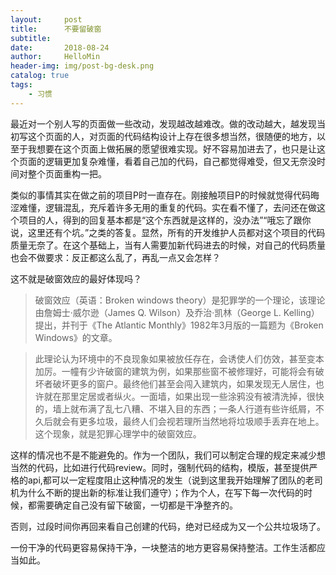 ```yaml
---
layout:     post
title:      不要留破窗
subtitle:   
date:       2018-08-24
author:     HelloMin
header-img: img/post-bg-desk.png
catalog: true
tags:
    - 习惯
---
```

最近对一个别人写的页面做一些改动，发现越改越难改。做的改动越大，越发现当初写这个页面的人，对页面的代码结构设计上存在很多想当然，很随便的地方，以至于我想要在这个页面上做拓展的愿望很难实现。好不容易加进去了，也只是让这个页面的逻辑更加复杂难懂，看着自己加的代码，自己都觉得难受，但又无奈没时间对整个页面重构一把。

类似的事情其实在做之前的项目P时一直存在。刚接触项目P的时候就觉得代码晦涩难懂，逻辑混乱，充斥着许多无用的重复的代码。实在看不懂了，去问还在做这个项目的人，得到的回复基本都是“这个东西就是这样的，没办法”“哦忘了跟你说，这里还有个坑。”之类的答复。显然，所有的开发维护人员都对这个项目的代码质量无奈了。在这个基础上，当有人需要加新代码进去的时候，对自己的代码质量也会不做要求：反正都这么乱了，再乱一点又会怎样？

这不就是破窗效应的最好体现吗？

> 破窗效应（英语：Broken windows theory）是犯罪学的一个理论，该理论由詹姆士·威尔逊（James Q. Wilson）及乔治·凯林（George L. Kelling）提出，并刊于《The Atlantic Monthly》1982年3月版的一篇题为《Broken Windows》的文章。

> 此理论认为环境中的不良现象如果被放任存在，会诱使人们仿效，甚至变本加厉。一幢有少许破窗的建筑为例，如果那些窗不被修理好，可能将会有破坏者破坏更多的窗户。最终他们甚至会闯入建筑内，如果发现无人居住，也许就在那里定居或者纵火。一面墙，如果出现一些涂鸦没有被清洗掉，很快的，墙上就布满了乱七八糟、不堪入目的东西；一条人行道有些许纸屑，不久后就会有更多垃圾，最终人们会视若理所当然地将垃圾顺手丢弃在地上。这个现象，就是犯罪心理学中的破窗效应。

这样的情况也不是不能避免的。作为一个团队，我们可以制定合理的规定来减少想当然的代码，比如进行代码review。同时，强制代码的结构，模版，甚至提供严格的api,都可以一定程度阻止这种情况的发生（说到这里我开始理解了团队的老司机为什么不断的提出新的标准让我们遵守）；作为个人，在写下每一次代码的时候，都需要确定自己没有留下破窗，一切都是干净整齐的。

否则，过段时间你再回来看自己创建的代码，绝对已经成为又一个公共垃圾场了。

一份干净的代码更容易保持干净，一块整洁的地方更容易保持整洁。工作生活都应当如此。

